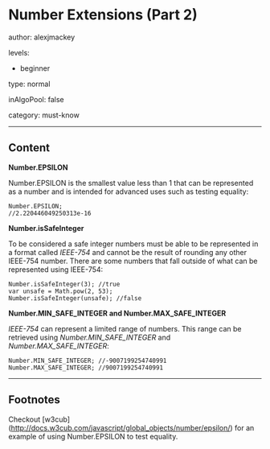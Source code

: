 # Number Extensions (Part 2)
author: alexjmackey

levels:

  - beginner

type: normal

inAlgoPool: false

category: must-know

---
## Content

**Number.EPSILON**

Number.EPSILON is the smallest value less than 1 that can be represented as a number and is intended for advanced uses such as testing equality:

```
Number.EPSILON; 
//2.220446049250313e-16
```

**Number.isSafeInteger**

To be considered a safe integer numbers must be able to be represented in a format called *IEEE-754* and cannot be the result of rounding any other IEEE-754 number. There are some numbers that fall outside of what can be represented using IEEE-754:

```
Number.isSafeInteger(3); //true
var unsafe = Math.pow(2, 53);
Number.isSafeInteger(unsafe); //false
```

**Number.MIN_SAFE_INTEGER and Number.MAX_SAFE_INTEGER**

*IEEE-754* can represent a limited range of numbers. This range can be retrieved using *Number.MIN_SAFE_INTEGER* and *Number.MAX_SAFE_INTEGER*:

```
Number.MIN_SAFE_INTEGER; //-9007199254740991
Number.MAX_SAFE_INTEGER; //9007199254740991
```

---
## Footnotes

Checkout [w3cub] (http://docs.w3cub.com/javascript/global_objects/number/epsilon/) for an example of using Number.EPSILON to test equality.